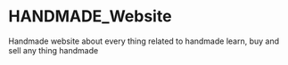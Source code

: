# HANDMADE_Website
Handmade website about every thing related to handmade learn, buy and sell any thing handmade


